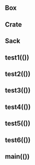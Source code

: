 ## Box

## Crate

## Sack

## test1(())

## test2(())

## test3(())

## test4(())

## test5(())

## test6(())

## main(())
